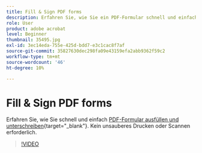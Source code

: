 ```yaml
---
title: Fill & Sign PDF forms
description: Erfahren Sie, wie Sie ein PDF-Formular schnell und einfach ausfüllen und signieren können.
role: User
product: adobe acrobat
level: Beginner
thumbnail: 35495.jpg
exl-id: 3ec14eda-755e-425d-bdd7-e3c1cac8f7af
source-git-commit: 35827630dec298fa09e43159efa2abb9362f59c2
workflow-type: tm+mt
source-wordcount: '46'
ht-degree: 10%

---
```


# Fill &amp; Sign PDF forms

Erfahren Sie, wie Sie schnell und einfach [PDF-Formular ausfüllen und unterschreiben](https://www.adobe.com/de/acrobat/online/sign-pdf.html){target=&quot;_blank&quot;}. Kein unsauberes Drucken oder Scannen erforderlich.

>[!VIDEO](https://video.tv.adobe.com/v/35495?hidetitle=true)
